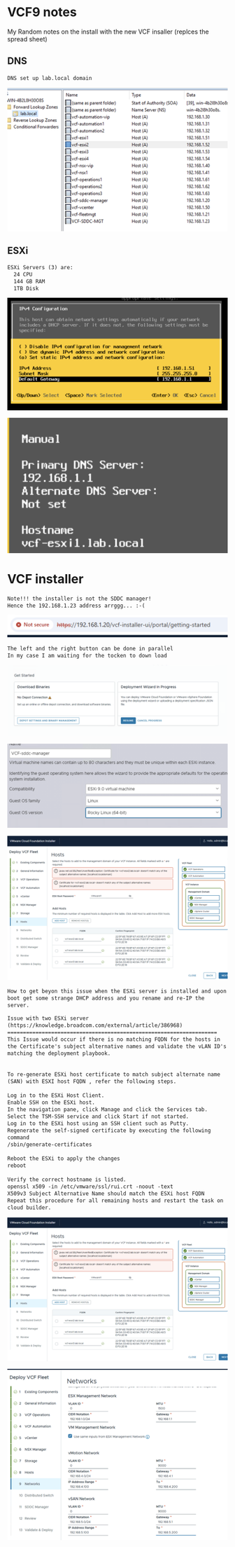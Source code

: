 # VCF9 notes 

My Random notes on the install with the new VCF insaller (replces the spread sheet) 

## DNS

```
DNS set up lab.local domain
```

![Version](https://github.com/ogelbric/VCF9-notes/blob/main/DNS1.png)

## ESXi

```
ESXi Servers (3) are:
  24 CPU
  144 GB RAM
  1TB Disk
```

![Version](https://github.com/ogelbric/VCF9-notes/blob/main/ESXi1.png)

![Version](https://github.com/ogelbric/VCF9-notes/blob/main/ESXi2.png)

# VCF installer

```
Note!!! the installer is not the SDDC manager!
Hence the 192.168.1.23 address arrggg... :-(

```

![Version](https://github.com/ogelbric/VCF9-notes/blob/main/Install00.png)

```
The left and the right button can be done in parallel
In my case I am waiting for the tocken to down load
```

![Version](https://github.com/ogelbric/VCF9-notes/blob/main/Install0.png)


![Version](https://github.com/ogelbric/VCF9-notes/blob/main/Install1.png)

![Version](https://github.com/ogelbric/VCF9-notes/blob/main/Install2.png)



```
How to get beyon this issue when the ESXi server is installed and upon boot get some strange DHCP address and you rename and re-IP the server.
```

```
Issue with two ESXi server (https://knowledge.broadcom.com/external/article/386968)
===================================================================
This Issue would occur if there is no matching FQDN for the hosts in the Certificate's subject alternative names and validate the vLAN ID's matching the deployment playbook. 


To re-generate ESXi host certificate to match subject alternate name (SAN) with ESXI host FQDN , refer the following steps. 

Log in to the ESXi Host Client.
Enable SSH on the ESXi host.
In the navigation pane, click Manage and click the Services tab.
Select the TSM-SSH service and click Start if not started.
Log in to the ESXi host using an SSH client such as Putty.
Regenerate the self-signed certificate by executing the following command
/sbin/generate-certificates

Reboot the ESXi to apply the changes
reboot

Verify the correct hostname is listed.
openssl x509 -in /etc/vmware/ssl/rui.crt -noout -text
X509v3 Subject Alternative Name should match the ESXi host FQDN
Repeat this procedure for all remaining hosts and restart the task on cloud builder.
```



![Version](https://github.com/ogelbric/VCF9-notes/blob/main/Install2.png)

![Version](https://github.com/ogelbric/VCF9-notes/blob/main/Install3.png)
